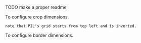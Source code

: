 TODO make a proper readme

To configure crop dimensions. 

    note that PIL's grid starts from top left and is inverted.

To configure border dimensions.

